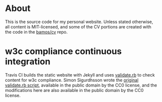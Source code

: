 # About
This is the source code for my personal website.
Unless stated otherwise, all content is MIT-licensed,
and some of the CV portions are created with the code
in the [bamos/cv](https://github.com/bamos/cv) repo.

# w3c compliance continuous integration
Travis CI builds the static website with Jekyll and uses
[validate.rb](validate.rb) to check content for w3c compliance.
Simon Sigurdhsson wrote the
[original validate.rb script](https://github.com/urdh/blog/blob/gh-pages/validate.rb),
available in the public domain by the CC0 license,
and the modifications here are also available in the public domain
by the CC0 license.
